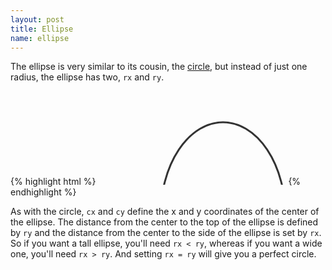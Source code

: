 ```yaml
---
layout: post
title: Ellipse
name: ellipse
---
```


The ellipse is very similar to its cousin, the [circle](/circle), but instead of just one radius, the ellipse has two, `rx` and `ry`.

{% highlight html %}
<svg>
	<ellipse cx="200" cy="200" rx="100" ry="150" fill="none" stroke="#333" stroke-width="3" />
</svg>
{% endhighlight %}

As with the circle, `cx` and `cy` define the x and y coordinates of the center of the ellipse.
The distance from the center to the top of the ellipse is defined by `ry` and the distance from the
center to the side of the ellipse is set by `rx`. So if you want a tall ellipse, you'll need `rx < ry`, whereas
if you want a wide one, you'll need `rx > ry`. And setting `rx = ry` will give you a perfect circle.
